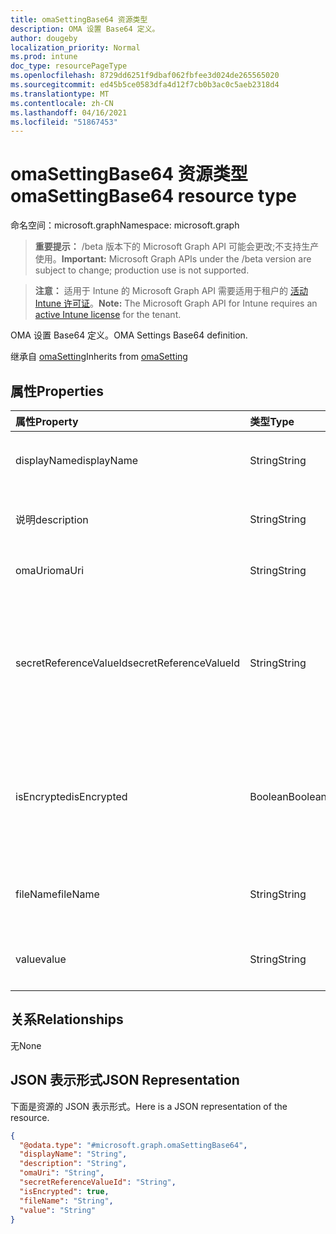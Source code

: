 ```yaml
---
title: omaSettingBase64 资源类型
description: OMA 设置 Base64 定义。
author: dougeby
localization_priority: Normal
ms.prod: intune
doc_type: resourcePageType
ms.openlocfilehash: 8729dd6251f9dbaf062fbfee3d024de265565020
ms.sourcegitcommit: ed45b5ce0583dfa4d12f7cb0b3ac0c5aeb2318d4
ms.translationtype: MT
ms.contentlocale: zh-CN
ms.lasthandoff: 04/16/2021
ms.locfileid: "51867453"
---
```

# <a name="omasettingbase64-resource-type"></a><span data-ttu-id="b5970-103">omaSettingBase64 资源类型</span><span class="sxs-lookup"><span data-stu-id="b5970-103">omaSettingBase64 resource type</span></span>

<span data-ttu-id="b5970-104">命名空间：microsoft.graph</span><span class="sxs-lookup"><span data-stu-id="b5970-104">Namespace: microsoft.graph</span></span>

> <span data-ttu-id="b5970-105">**重要提示：** /beta 版本下的 Microsoft Graph API 可能会更改;不支持生产使用。</span><span class="sxs-lookup"><span data-stu-id="b5970-105">**Important:** Microsoft Graph APIs under the /beta version are subject to change; production use is not supported.</span></span>

> <span data-ttu-id="b5970-106">**注意：** 适用于 Intune 的 Microsoft Graph API 需要适用于租户的 [活动 Intune 许可证](https://go.microsoft.com/fwlink/?linkid=839381)。</span><span class="sxs-lookup"><span data-stu-id="b5970-106">**Note:** The Microsoft Graph API for Intune requires an [active Intune license](https://go.microsoft.com/fwlink/?linkid=839381) for the tenant.</span></span>

<span data-ttu-id="b5970-107">OMA 设置 Base64 定义。</span><span class="sxs-lookup"><span data-stu-id="b5970-107">OMA Settings Base64 definition.</span></span>


<span data-ttu-id="b5970-108">继承自 [omaSetting](../resources/intune-deviceconfig-omasetting.md)</span><span class="sxs-lookup"><span data-stu-id="b5970-108">Inherits from [omaSetting](../resources/intune-deviceconfig-omasetting.md)</span></span>

## <a name="properties"></a><span data-ttu-id="b5970-109">属性</span><span class="sxs-lookup"><span data-stu-id="b5970-109">Properties</span></span>
|<span data-ttu-id="b5970-110">属性</span><span class="sxs-lookup"><span data-stu-id="b5970-110">Property</span></span>|<span data-ttu-id="b5970-111">类型</span><span class="sxs-lookup"><span data-stu-id="b5970-111">Type</span></span>|<span data-ttu-id="b5970-112">说明</span><span class="sxs-lookup"><span data-stu-id="b5970-112">Description</span></span>|
|:---|:---|:---|
|<span data-ttu-id="b5970-113">displayName</span><span class="sxs-lookup"><span data-stu-id="b5970-113">displayName</span></span>|<span data-ttu-id="b5970-114">String</span><span class="sxs-lookup"><span data-stu-id="b5970-114">String</span></span>|<span data-ttu-id="b5970-115">显示名称。</span><span class="sxs-lookup"><span data-stu-id="b5970-115">Display Name.</span></span> <span data-ttu-id="b5970-116">继承自 [omaSetting](../resources/intune-deviceconfig-omasetting.md)</span><span class="sxs-lookup"><span data-stu-id="b5970-116">Inherited from [omaSetting](../resources/intune-deviceconfig-omasetting.md)</span></span>|
|<span data-ttu-id="b5970-117">说明</span><span class="sxs-lookup"><span data-stu-id="b5970-117">description</span></span>|<span data-ttu-id="b5970-118">String</span><span class="sxs-lookup"><span data-stu-id="b5970-118">String</span></span>|<span data-ttu-id="b5970-119">说明。</span><span class="sxs-lookup"><span data-stu-id="b5970-119">Description.</span></span> <span data-ttu-id="b5970-120">继承自 [omaSetting](../resources/intune-deviceconfig-omasetting.md)</span><span class="sxs-lookup"><span data-stu-id="b5970-120">Inherited from [omaSetting](../resources/intune-deviceconfig-omasetting.md)</span></span>|
|<span data-ttu-id="b5970-121">omaUri</span><span class="sxs-lookup"><span data-stu-id="b5970-121">omaUri</span></span>|<span data-ttu-id="b5970-122">String</span><span class="sxs-lookup"><span data-stu-id="b5970-122">String</span></span>|<span data-ttu-id="b5970-123">OMA。</span><span class="sxs-lookup"><span data-stu-id="b5970-123">OMA.</span></span> <span data-ttu-id="b5970-124">继承自 [omaSetting](../resources/intune-deviceconfig-omasetting.md)</span><span class="sxs-lookup"><span data-stu-id="b5970-124">Inherited from [omaSetting](../resources/intune-deviceconfig-omasetting.md)</span></span>|
|<span data-ttu-id="b5970-125">secretReferenceValueId</span><span class="sxs-lookup"><span data-stu-id="b5970-125">secretReferenceValueId</span></span>|<span data-ttu-id="b5970-126">String</span><span class="sxs-lookup"><span data-stu-id="b5970-126">String</span></span>|<span data-ttu-id="b5970-127">用于查找解密密码的 ReferenceId。</span><span class="sxs-lookup"><span data-stu-id="b5970-127">ReferenceId for looking up secret for decryption.</span></span> <span data-ttu-id="b5970-128">此属性是只读的。</span><span class="sxs-lookup"><span data-stu-id="b5970-128">This property is read-only.</span></span> <span data-ttu-id="b5970-129">继承自 [omaSetting](../resources/intune-deviceconfig-omasetting.md)</span><span class="sxs-lookup"><span data-stu-id="b5970-129">Inherited from [omaSetting](../resources/intune-deviceconfig-omasetting.md)</span></span>|
|<span data-ttu-id="b5970-130">isEncrypted</span><span class="sxs-lookup"><span data-stu-id="b5970-130">isEncrypted</span></span>|<span data-ttu-id="b5970-131">Boolean</span><span class="sxs-lookup"><span data-stu-id="b5970-131">Boolean</span></span>|<span data-ttu-id="b5970-132">指示值字段是否加密。</span><span class="sxs-lookup"><span data-stu-id="b5970-132">Indicates whether the value field is encrypted.</span></span> <span data-ttu-id="b5970-133">此属性是只读的。</span><span class="sxs-lookup"><span data-stu-id="b5970-133">This property is read-only.</span></span> <span data-ttu-id="b5970-134">继承自 [omaSetting](../resources/intune-deviceconfig-omasetting.md)</span><span class="sxs-lookup"><span data-stu-id="b5970-134">Inherited from [omaSetting](../resources/intune-deviceconfig-omasetting.md)</span></span>|
|<span data-ttu-id="b5970-135">fileName</span><span class="sxs-lookup"><span data-stu-id="b5970-135">fileName</span></span>|<span data-ttu-id="b5970-136">String</span><span class="sxs-lookup"><span data-stu-id="b5970-136">String</span></span>|<span data-ttu-id="b5970-137">与 Value 属性 (\*.cer</span><span class="sxs-lookup"><span data-stu-id="b5970-137">File name associated with the Value property (\*.cer</span></span> | <span data-ttu-id="b5970-138">\*.crt</span><span class="sxs-lookup"><span data-stu-id="b5970-138">\*.crt</span></span> | <span data-ttu-id="b5970-139">\*.p7b</span><span class="sxs-lookup"><span data-stu-id="b5970-139">\*.p7b</span></span> | <span data-ttu-id="b5970-140">\*.bin) 。</span><span class="sxs-lookup"><span data-stu-id="b5970-140">\*.bin).</span></span>|
|<span data-ttu-id="b5970-141">value</span><span class="sxs-lookup"><span data-stu-id="b5970-141">value</span></span>|<span data-ttu-id="b5970-142">String</span><span class="sxs-lookup"><span data-stu-id="b5970-142">String</span></span>|<span data-ttu-id="b5970-143">值。</span><span class="sxs-lookup"><span data-stu-id="b5970-143">Value.</span></span> <span data-ttu-id="b5970-144">（Base64 编码字符串）</span><span class="sxs-lookup"><span data-stu-id="b5970-144">(Base64 encoded string)</span></span>|

## <a name="relationships"></a><span data-ttu-id="b5970-145">关系</span><span class="sxs-lookup"><span data-stu-id="b5970-145">Relationships</span></span>
<span data-ttu-id="b5970-146">无</span><span class="sxs-lookup"><span data-stu-id="b5970-146">None</span></span>

## <a name="json-representation"></a><span data-ttu-id="b5970-147">JSON 表示形式</span><span class="sxs-lookup"><span data-stu-id="b5970-147">JSON Representation</span></span>
<span data-ttu-id="b5970-148">下面是资源的 JSON 表示形式。</span><span class="sxs-lookup"><span data-stu-id="b5970-148">Here is a JSON representation of the resource.</span></span>
<!-- {
  "blockType": "resource",
  "@odata.type": "microsoft.graph.omaSettingBase64"
}
-->
``` json
{
  "@odata.type": "#microsoft.graph.omaSettingBase64",
  "displayName": "String",
  "description": "String",
  "omaUri": "String",
  "secretReferenceValueId": "String",
  "isEncrypted": true,
  "fileName": "String",
  "value": "String"
}
```




